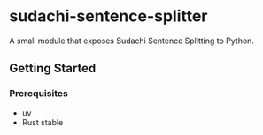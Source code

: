# sudachi-sentence-splitter

A small module that exposes Sudachi Sentence Splitting to Python.

## Getting Started

### Prerequisites

* uv
* Rust stable
